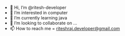 - 👋 Hi, I’m @ritesh-developer
- 👀 I’m interested in computer 
- 🌱 I’m currently learning java
- 💞️ I’m looking to collaborate on ...
- 📫 How to reach me = riteshraj.developer@gmail.com

<!---
ritesh-developer/ritesh-developer is a ✨ special ✨ repository because its `README.md` (this file) appears on your GitHub profile.
You can click the Preview link to take a look at your changes.
--->
